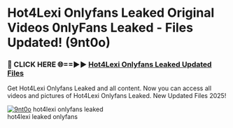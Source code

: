 # Hot4Lexi Onlyfans Leaked Original Videos 0nlyFans Leaked - Files Updated! (9nt0o)

<h3>🔴 CLICK HERE 🌐==►► <a href="https://tinyurl.com/x26r9saj" rel="nofollow">Hot4Lexi Onlyfans Leaked Updated Files</a></h3>

Get Hot4Lexi Onlyfans Leaked and all content. Now you can access all videos and pictures of Hot4Lexi Onlyfans Leaked. New Updated Files 2025!

[![9nt0o](https://i.imgur.com/LkgZPqh.gif)](https://tinyurl.com/x26r9saj)
hot4lexi onlyfans leaked<br>
hot4lexi leaked onlyfans